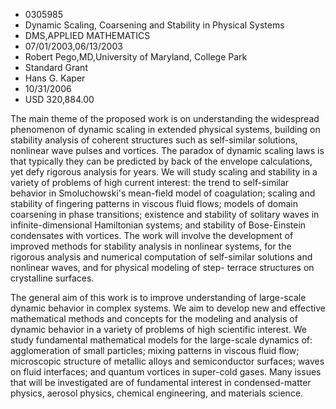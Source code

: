 
* 0305985
* Dynamic Scaling, Coarsening and Stability in Physical Systems
* DMS,APPLIED MATHEMATICS
* 07/01/2003,06/13/2003
* Robert Pego,MD,University of Maryland, College Park
* Standard Grant
* Hans G. Kaper
* 10/31/2006
* USD 320,884.00

The main theme of the proposed work is on understanding the widespread
phenomenon of dynamic scaling in extended physical systems, building on
stability analysis of coherent structures such as self-similar solutions,
nonlinear wave pulses and vortices. The paradox of dynamic scaling laws is that
typically they can be predicted by back of the envelope calculations, yet defy
rigorous analysis for years. We will study scaling and stability in a variety of
problems of high current interest: the trend to self-similar behavior in
Smoluchowski's mean-field model of coagulation; scaling and stability of
fingering patterns in viscous fluid flows; models of domain coarsening in phase
transitions; existence and stability of solitary waves in infinite-dimensional
Hamiltonian systems; and stability of Bose-Einstein condensates with vortices.
The work will involve the development of improved methods for stability analysis
in nonlinear systems, for the rigorous analysis and numerical computation of
self-similar solutions and nonlinear waves, and for physical modeling of step-
terrace structures on crystalline surfaces.

The general aim of this work is to improve understanding of large-scale dynamic
behavior in complex systems. We aim to develop new and effective mathematical
methods and concepts for the modeling and analysis of dynamic behavior in a
variety of problems of high scientific interest. We study fundamental
mathematical models for the large-scale dynamics of: agglomeration of small
particles; mixing patterns in viscous fluid flow; microscopic structure of
metallic alloys and semiconductor surfaces; waves on fluid interfaces; and
quantum vortices in super-cold gases. Many issues that will be investigated are
of fundamental interest in condensed-matter physics, aerosol physics, chemical
engineering, and materials science.


